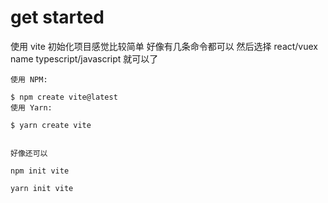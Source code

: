 # get started

使用 vite 初始化项目感觉比较简单 好像有几条命令都可以 然后选择 react/vuex name typescript/javascript 就可以了

```shell
使用 NPM:

$ npm create vite@latest
使用 Yarn:

$ yarn create vite


好像还可以

npm init vite

yarn init vite
```
